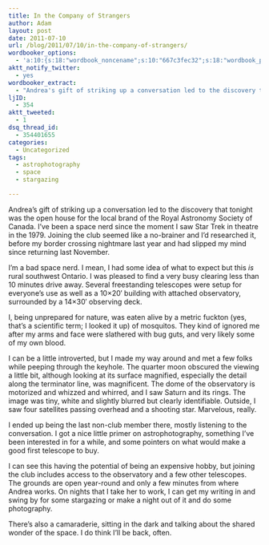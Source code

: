 ```yaml
---
title: In the Company of Strangers
author: Adam
layout: post
date: 2011-07-10
url: /blog/2011/07/10/in-the-company-of-strangers/
wordbooker_options:
  - 'a:10:{s:18:"wordbook_noncename";s:10:"667c3fec32";s:18:"wordbook_page_post";s:4:"-100";s:18:"wordbook_orandpage";s:1:"2";s:23:"wordbook_default_author";s:1:"1";s:23:"wordbook_extract_length";s:3:"256";s:19:"wordbook_actionlink";s:3:"300";s:26:"wordbooker_publish_default";s:2:"on";s:18:"wordbook_attribute";s:30:"Wrote a new post on their blog";s:29:"wordbooker_status_update_text";s:35:": New blog post :  %title% - %link%";s:17:"wordbook_new_post";s:1:"1";}'
aktt_notify_twitter:
  - yes
wordbooker_extract:
  - "Andrea's gift of striking up a conversation led to the discovery that tonight was the open house for the local brand of the Royal Astronomy Society of Canada. I've been a space nerd since the moment I saw Star Trek in theatre in the 1979. Joining the c ..."
ljID:
  - 354
aktt_tweeted:
  - 1
dsq_thread_id:
  - 354401655
categories:
  - Uncategorized
tags:
  - astrophotography
  - space
  - stargazing

---
```

Andrea&#8217;s gift of striking up a conversation led to the discovery that tonight was the open house for the local brand of the Royal Astronomy Society of Canada. I&#8217;ve been a space nerd since the moment I saw Star Trek in theatre in the 1979. Joining the club seemed like a no-brainer and I&#8217;d researched it, before my border crossing nightmare last year and had slipped my mind since returning last November.

I&#8217;m a bad space nerd. I mean, I had some idea of what to expect but this _is_ rural southwest Ontario. I was pleased to find a very busy clearing less than 10 minutes drive away. Several freestanding telescopes were setup for everyone&#8217;s use as well as a 10&#215;20&#8242; building with attached observatory, surrounded by a 14&#215;30&#8242; observing deck.

I, being unprepared for nature, was eaten alive by a metric fuckton (yes, that&#8217;s a scientific term; I looked it up) of mosquitos. They kind of ignored me after my arms and face were slathered with bug guts, and very likely some of my own blood.

I can be a little introverted, but I made my way around and met a few folks while peeping through the keyhole. The quarter moon obscured the viewing a little bit, although looking at its surface magnified, especially the detail along the terminator line, was magnificent. The dome of the observatory is motorized and whizzed and whirred, and I saw Saturn and its rings. The image was tiny, white and slightly blurred but clearly identifiable. Outside, I saw four satellites passing overhead and a shooting star. Marvelous, really.

I ended up being the last non-club member there, mostly listening to the conversation. I got a nice little primer on astrophotography, something I&#8217;ve been interested in for a while, and some pointers on what would make a good first telescope to buy.

I can see this having the potential of being an expensive hobby, but joining the club includes access to the observatory and a few other telescopes. The grounds are open year-round and only a few minutes from where Andrea works. On nights that I take her to work, I can get my writing in and swing by for some stargazing or make a night out of it and do some photography.

There&#8217;s also a camaraderie, sitting in the dark and talking about the shared wonder of the space. I do think I&#8217;ll be back, often.
